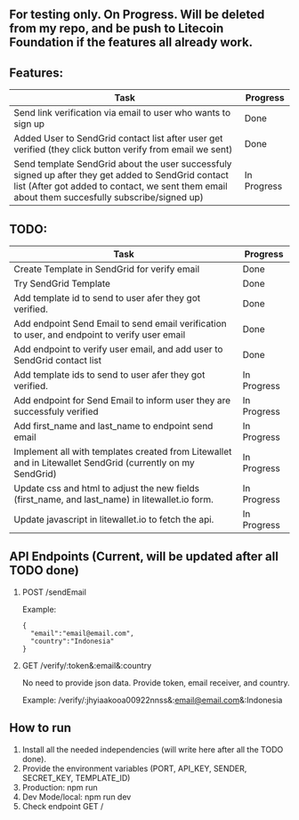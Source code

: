 ## For testing only. On Progress. Will be deleted from my repo, and be push to Litecoin Foundation if the features all already work.
## Features:
| Task | Progress | 
|--------|--------|
| Send link verification via email to user who wants to sign up | Done | 
| Added User to SendGrid contact list after user get verified (they click button verify from email we sent) | Done | 
| Send template SendGrid about the user successfuly signed up after they get added to SendGrid contact list (After got added to contact, we sent them email about them succesfully subscribe/signed up) | In Progress | 

## TODO:
| Task | Progress | 
|--------|--------|
| Create Template in SendGrid for verify email | Done | 
| Try SendGrid Template | Done | 
| Add template id to send to user afer they got verified. | Done |
| Add endpoint Send Email to send email verification to user, and endpoint to verify user email | Done |
| Add endpoint to verify user email, and add user to SendGrid contact list | Done |
| Add template ids to send to user afer they got verified.| In Progress |
| Add endpoint for Send Email to inform user they are successfuly verified  | In Progress | 
| Add first_name and last_name to endpoint send email | In Progress | 
| Implement all with templates created from Litewallet and in Litewallet SendGrid (currently on my SendGrid) | In Progress |
| Update css and html to adjust the new fields (first_name, and last_name) in litewallet.io form. | In Progress |
| Update javascript in litewallet.io to fetch the api. | In Progress |

## API Endpoints (Current, will be updated after all TODO done)
1. POST /sendEmail
   
   Example:
   ```
   {
     "email":"email@email.com",
     "country":"Indonesia"
   }
   ```
3. GET /verify/:token&:email&:country
   
   No need to provide json data. Provide token, email receiver, and country.

   Example: /verify/:jhyiaakooa00922nnss&:email@email.com&:Indonesia

## How to run
1. Install all the needed independencies (will write here after all the TODO done).
2. Provide the environment variables (PORT, API_KEY, SENDER, SECRET_KEY, TEMPLATE_ID)
3. Production: npm run
4. Dev Mode/local: npm run dev 
5. Check endpoint GET /

   
